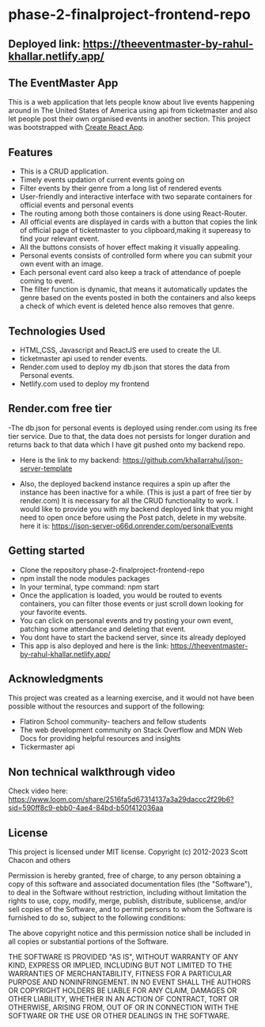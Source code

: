 # phase-2-finalproject-frontend-repo

## Deployed link: https://theeventmaster-by-rahul-khallar.netlify.app/

## The EventMaster App

This is a web application that lets people know about live events happening around in The United States of America using api from ticketmaster and also let people post their own organised events in another section.
This project was bootstrapped with [Create React App](https://github.com/facebook/create-react-app).

## Features

- This is a CRUD application.
- Timely events updation of current events going on
- Filter events by their genre from a long list of rendered events
- User-friendly and interactive interface with two separate containers for official events and personal events
- The routing among both those containers is done using React-Router.
- All official events are displayed in cards with a button that copies the link of official page of ticketmaster to you clipboard,making it supereasy to find your relevant event.
- All the buttons consists of hover effect making it visually appealing.
- Personal events consists of controlled form where you can submit your own event with an image.
- Each personal event card also keep a track of attendance of poeple coming to event.
- The filter function is dynamic, that means it automatically updates the genre based on the events posted in both the containers and also keeps a check of which event is deleted hence also removes that genre.

## Technologies Used

- HTML,CSS, Javascript and ReactJS ere used to create the UI.
- ticketmaster api used to render events.
- Render.com used to deploy my db.json that stores the data from Personal events.
- Netlify.com used to deploy my frontend

## Render.com free tier

-The db.json for personal events is deployed using render.com using its free tier service. Due to that, the data does not persists for longer duration and returns back to that data which I have git pushed onto my backend repo.
- Here is the link to my backend: https://github.com/khallarrahul/json-server-template

- Also, the deployed backend instance requires a spin up after the instance has been inactive for a while. (This is just a part of free tier by render.com) It is necessary for all the CRUD functionality to work.
I would like to provide you with my backend deployed link that you might need to open once before using the Post  patch, delete in my website.
here it is: 
https://json-server-o66d.onrender.com/personalEvents



## Getting started

- Clone the repository phase-2-finalproject-frontend-repo
- npm install the node modules packages
- In your terminal, type command: npm start
- Once the application is loaded, you would be routed to events containers, you can filter those events or just scroll down looking for your favorite events.
- You can click on personal events and try posting your own event, patching some attendance and deleting that event.
- You dont have to start the backend server, since its already deployed
- This app is also deployed and here is the link: https://theeventmaster-by-rahul-khallar.netlify.app/

## Acknowledgments

This project was created as a learning exercise, and it would not have been possible without the resources and support of the following:

- Flatiron School community- teachers and fellow students
- The web development community on Stack Overflow and MDN Web Docs for providing helpful resources and insights
- Tickermaster api

## Non technical walkthrough video
Check video here: https://www.loom.com/share/2516fa5d67314137a3a29daccc2f29b6?sid=590ff8c9-ebb0-4ae4-84bd-b50f412036aa

## License

This project is licensed under MIT license. Copyright (c) 2012-2023 Scott Chacon and others

Permission is hereby granted, free of charge, to any person obtaining a copy of this software and associated documentation files (the "Software"), to deal in the Software without restriction, including without limitation the rights to use, copy, modify, merge, publish, distribute, sublicense, and/or sell copies of the Software, and to permit persons to whom the Software is furnished to do so, subject to the following conditions:

The above copyright notice and this permission notice shall be included in all copies or substantial portions of the Software.

THE SOFTWARE IS PROVIDED "AS IS", WITHOUT WARRANTY OF ANY KIND, EXPRESS OR IMPLIED, INCLUDING BUT NOT LIMITED TO THE WARRANTIES OF MERCHANTABILITY, FITNESS FOR A PARTICULAR PURPOSE AND NONINFRINGEMENT. IN NO EVENT SHALL THE AUTHORS OR COPYRIGHT HOLDERS BE LIABLE FOR ANY CLAIM, DAMAGES OR OTHER LIABILITY, WHETHER IN AN ACTION OF CONTRACT, TORT OR OTHERWISE, ARISING FROM, OUT OF OR IN CONNECTION WITH THE SOFTWARE OR THE USE OR OTHER DEALINGS IN THE SOFTWARE.
